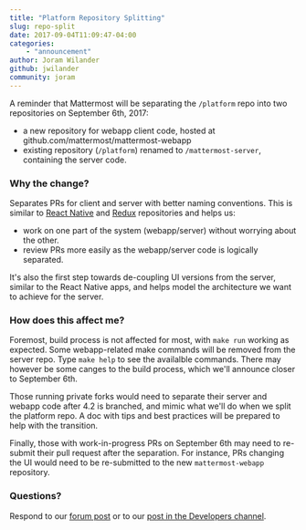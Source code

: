 ```yaml
---
title: "Platform Repository Splitting"
slug: repo-split
date: 2017-09-04T11:09:47-04:00
categories:
    - "announcement"
author: Joram Wilander
github: jwilander
community: joram
---
```


A reminder that Mattermost will be separating the `/platform` repo into two repositories on September 6th, 2017:

* a new repository for webapp client code, hosted at github.com/mattermost/mattermost-webapp
* existing repository (`/platform`) renamed to `/mattermost-server`, containing the server code.

### Why the change?
Separates PRs for client and server with better naming conventions. This is similar to [React Native](https://github.com/mattermost/mattermost-mobile) and [Redux](https://github.com/mattermost/mattermost-redux) repositories and helps us:

* work on one part of the system (webapp/server) without worrying about the other.
* review PRs more easily as the webapp/server code is logically separated.

It's also the first step towards de-coupling UI versions from the server, similar to the React Native apps, and helps model the architecture we want to achieve for the server.

### How does this affect me?
Foremost, build process is not affected for most, with `make run` working as expected. Some webapp-related make commands will be removed from the server repo. Type `make help` to see the availalble commands. There may however be some canges to the build process, which we'll announce closer to September 6th.

Those running private forks would need to separate their server and webapp code after 4.2 is branched, and mimic what we'll do when we split the platform repo. A doc with tips and best practices will be prepared to help with the transition.

Finally, those with work-in-progress PRs on September 6th may need to re-submit their pull request after the separation. For instance, PRs changing the UI would need to be re-submitted to the new `mattermost-webapp` repository.

### Questions?
Respond to our [forum post](https://forum.mattermost.org/t/mattermost-separating-platform-into-two-repositories-on-september-6th/3708) or to our [post in the Developers channel](https://community.mattermost.com/core/pl/e9d7rjq993yptryesd5ppe37sa).

